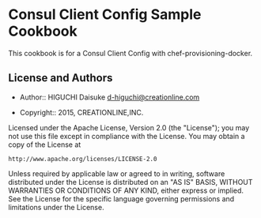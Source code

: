Consul Client Config Sample Cookbook
====================================

This cookbook is for a Consul Client Config with chef-provisioning-docker.

License and Authors
-------------------
* Author:: HIGUCHI Daisuke <d-higuchi@creationline.com>

* Copyright:: 2015, CREATIONLINE,INC.

Licensed under the Apache License, Version 2.0 (the "License");
you may not use this file except in compliance with the License.
You may obtain a copy of the License at

    http://www.apache.org/licenses/LICENSE-2.0

Unless required by applicable law or agreed to in writing, software
distributed under the License is distributed on an "AS IS" BASIS,
WITHOUT WARRANTIES OR CONDITIONS OF ANY KIND, either express or implied.
See the License for the specific language governing permissions and
limitations under the License.
